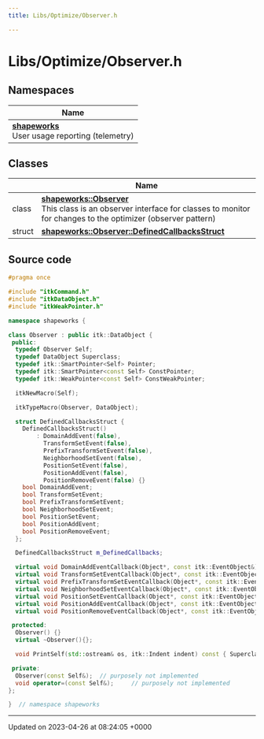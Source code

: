```yaml
---
title: Libs/Optimize/Observer.h

---
```


# Libs/Optimize/Observer.h



## Namespaces

| Name           |
| -------------- |
| **[shapeworks](../Namespaces/namespaceshapeworks.md)** <br>User usage reporting (telemetry)  |

## Classes

|                | Name           |
| -------------- | -------------- |
| class | **[shapeworks::Observer](../Classes/classshapeworks_1_1Observer.md)** <br>This class is an observer interface for classes to monitor for changes to the optimizer (observer pattern)  |
| struct | **[shapeworks::Observer::DefinedCallbacksStruct](../Classes/structshapeworks_1_1Observer_1_1DefinedCallbacksStruct.md)**  |




## Source code

```cpp
#pragma once

#include "itkCommand.h"
#include "itkDataObject.h"
#include "itkWeakPointer.h"

namespace shapeworks {

class Observer : public itk::DataObject {
 public:
  typedef Observer Self;
  typedef DataObject Superclass;
  typedef itk::SmartPointer<Self> Pointer;
  typedef itk::SmartPointer<const Self> ConstPointer;
  typedef itk::WeakPointer<const Self> ConstWeakPointer;

  itkNewMacro(Self);

  itkTypeMacro(Observer, DataObject);

  struct DefinedCallbacksStruct {
    DefinedCallbacksStruct()
        : DomainAddEvent(false),
          TransformSetEvent(false),
          PrefixTransformSetEvent(false),
          NeighborhoodSetEvent(false),
          PositionSetEvent(false),
          PositionAddEvent(false),
          PositionRemoveEvent(false) {}
    bool DomainAddEvent;
    bool TransformSetEvent;
    bool PrefixTransformSetEvent;
    bool NeighborhoodSetEvent;
    bool PositionSetEvent;
    bool PositionAddEvent;
    bool PositionRemoveEvent;
  };

  DefinedCallbacksStruct m_DefinedCallbacks;

  virtual void DomainAddEventCallback(Object*, const itk::EventObject&) {}
  virtual void TransformSetEventCallback(Object*, const itk::EventObject&) {}
  virtual void PrefixTransformSetEventCallback(Object*, const itk::EventObject&) {}
  virtual void NeighborhoodSetEventCallback(Object*, const itk::EventObject&) {}
  virtual void PositionSetEventCallback(Object*, const itk::EventObject&) {}
  virtual void PositionAddEventCallback(Object*, const itk::EventObject&) {}
  virtual void PositionRemoveEventCallback(Object*, const itk::EventObject&) {}

 protected:
  Observer() {}
  virtual ~Observer(){};

  void PrintSelf(std::ostream& os, itk::Indent indent) const { Superclass::PrintSelf(os, indent); }

 private:
  Observer(const Self&);  // purposely not implemented
  void operator=(const Self&);     // purposely not implemented
};

}  // namespace shapeworks
```


-------------------------------

Updated on 2023-04-26 at 08:24:05 +0000
